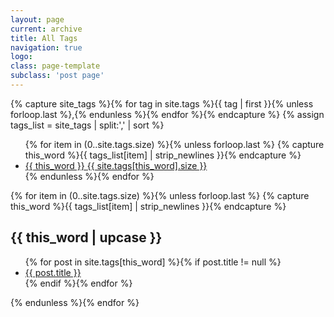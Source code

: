 ```yaml
---
layout: page
current: archive
title: All Tags
navigation: true
logo: 
class: page-template
subclass: 'post page'
---
```


<!-- TAG별 POSTS 시간순 정렬  기본 태그기준 -->
<div id="post-index" class="well article">
{% capture site_tags %}{% for tag in site.tags %}{{ tag | first }}{% unless forloop.last %},{% endunless %}{% endfor %}{% endcapture %}
{% assign tags_list = site_tags | split:',' | sort %}

<ul class="entry-meta inline-list">
  {% for item in (0..site.tags.size) %}{% unless forloop.last %}
    {% capture this_word %}{{ tags_list[item] | strip_newlines }}{% endcapture %}
  	<li><a href="#{{ this_word }}" class="tag"><span class="term alltags">{{ this_word }}</span> <span class="count alltags">{{ site.tags[this_word].size }}</span></a></li>
  {% endunless %}{% endfor %}
</ul>

{% for item in (0..site.tags.size) %}{% unless forloop.last %}
  {% capture this_word %}{{ tags_list[item] | strip_newlines }}{% endcapture %}
	<article>
	<h2 id="{{ this_word }}" class="tag-heading">{{ this_word | upcase }}</h2>
		<ul>
    {% for post in site.tags[this_word] %}{% if post.title != null %}
      <!-- <li class="entry-title"><a href="{{ site.url }}{{ post.url }}" target="_blank" title="{{ post.title }}">{{ post.title }}</a></li> -->
      <li class="entry-title"><a href="{{ post.url }}" target="_blank" title="{{ post.title }}">{{ post.title }}</a></li>
    {% endif %}{% endfor %}
		</ul>
	</article><!-- /.hentry -->
{% endunless %}{% endfor %}
</div>
